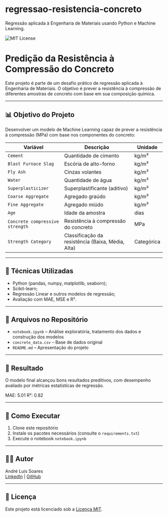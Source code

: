 # regressao-resistencia-concreto
Regressão aplicada à Engenharia de Materiais usando Python e Machine Learning.

![MIT License](https://img.shields.io/badge/license-MIT-blue.svg)

# Predição da Resistência à Compressão do Concreto

Este projeto é parte de um desafio prático de regressão aplicada à Engenharia de Materiais.
O objetivo é prever a resistência à compressão de diferentes amostras de concreto com base em sua composição química.

---

## 📊 Objetivo do Projeto

Desenvolver um modelo de Machine Learning capaz de prever a resistência à compressão (MPa) com base nos componentes do concreto:

| Variável                        | Descrição                                           | Unidade    |
|---------------------------------|-----------------------------------------------------|------------|
| `Cement`                        | Quantidade de cimento                               | kg/m³      |
| `Blast Furnace Slag`            | Escória de alto-forno                               | kg/m³      |
| `Fly Ash`                       | Cinzas volantes                                     | kg/m³      |
| `Water`                         | Quantidade de água                                  | kg/m³      |
| `Superplasticizer`              | Superplastificante (aditivo)                        | kg/m³      |
| `Coarse Aggregate`              | Agregado graúdo                                     | kg/m³      |
| `Fine Aggregate`                | Agregado miúdo                                      | kg/m³      |
| `Age`                           | Idade da amostra                                    | dias       |
| `Concrete compressive strength` | Resistência à compressão do concreto                | MPa        |
| `Strength Category`             | Classificação da resistência (Baixa, Média, Alta)   | Categórica |

---

## 🧠 Técnicas Utilizadas

- Python (pandas, numpy, matplotlib, seaborn);
- Scikit-learn;
- Regressão Linear e outros modelos de regressão;
- Avaliação com MAE, MSE e R².

---

## 📁 Arquivos no Repositório

- `notebook.ipynb` – Análise exploratória, tratamento dos dados e construção dos modelos
- `concrete_data.csv` – Base de dados original
- `README.md` – Apresentação do projeto

---

## 📌 Resultado

O modelo final alcançou bons resultados preditivos, com desempenho avaliado por métricas estatísticas de regressão.

MAE: 5.01
R²: 0.82

---

## 🚀 Como Executar

1. Clone este repositório
2. Instale os pacotes necessários (consulte o `requirements.txt`)
3. Execute o notebook `notebook.ipynb`

---

## 👨‍💻 Autor

André Luis Soares  
[LinkedIn](https://www.linkedin.com/in/andre-luis-soares-05312016a) | [GitHub](https://github.com/aluissoares)

---

## 📄 Licença

Este projeto está licenciado sob a [Licença MIT](LICENSE).
